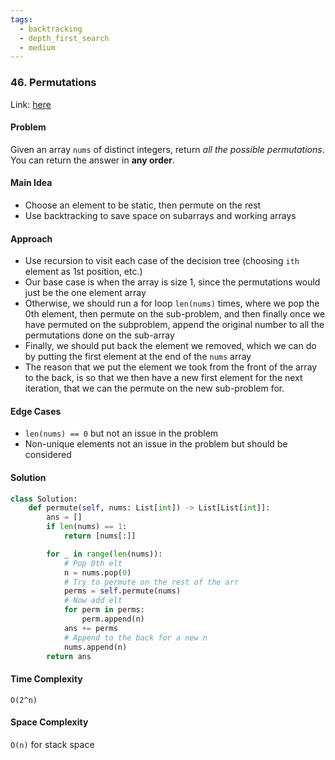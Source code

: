 ```yaml
---
tags:
  - backtracking
  - depth_first_search
  - medium
---
```

### 46. Permutations

Link: [here](https://leetcode.com/problems/permutations/description/)

#### Problem
Given an array `nums` of distinct integers, return _all the possible permutations_. You can return the answer in **any order**.

#### Main Idea
- Choose an element to be static, then permute on the rest
- Use backtracking to save space on subarrays and working arrays

#### Approach
- Use recursion to visit each case of the decision tree (choosing `ith` element as 1st position, etc.)
- Our base case is when the array is size 1, since the permutations would just be the one element array
- Otherwise, we should run a for loop `len(nums)` times, where we pop the 0th element, then permute on the sub-problem, and then finally once we have permuted on the subproblem, append the original number to all the permutations done on the sub-array
- Finally, we should put back the element we removed, which we can do by putting the first element at the end of the `nums` array
- The reason that we put the element we took from the front of the array to the back, is so that we then have a new first element for the next iteration, that we can the permute on the new sub-problem for.

#### Edge Cases
- `len(nums) == 0` but not an issue in the problem
- Non-unique elements not an issue in the problem but should be considered

#### Solution
```python 
class Solution:
    def permute(self, nums: List[int]) -> List[List[int]]:
        ans = []
        if len(nums) == 1:
            return [nums[:]]

        for _ in range(len(nums)):
            # Pop 0th elt
            n = nums.pop(0)
            # Try to permute on the rest of the arr
            perms = self.permute(nums)
            # Now add elt 
            for perm in perms:
                perm.append(n)
            ans += perms
            # Append to the back for a new n
            nums.append(n)
        return ans
```

#### Time Complexity
`O(2^n)`

#### Space Complexity
`O(n)` for stack space


